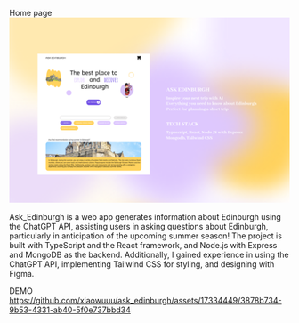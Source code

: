 Home page
![alt text](https://github.com/xiaowuuu/ask_edinburgh/blob/main/images/home_page.png)

Ask_Edinburgh is a web app generates information about Edinburgh using the ChatGPT API, assisting users in asking questions about Edinburgh, particularly in anticipation of the upcoming summer season! The project is built with TypeScript and the React framework, and Node.js with Express and MongoDB as the backend. Additionally, I gained experience in using the ChatGPT API, implementing Tailwind CSS for styling, and designing with Figma.

DEMO
https://github.com/xiaowuuu/ask_edinburgh/assets/17334449/3878b734-9b53-4331-ab40-5f0e737bbd34

